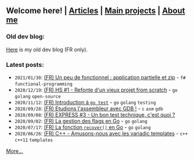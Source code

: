 ## Welcome here! | [Articles](articles.md) | [Main projects](projects.md) | [About me](about.md)

### Old dev blog:
[Here](http://vincentp-dev.blogspot.fr/) is my old dev blog (FR only).

### Latest posts:
- `2021/01/30`: [(FR) Un peu de fonctionnel : application partielle et zip](articles/fr/2021/zip.md) - `f#` `functional-programming`
- `2020/12/19`: [(FR) HS #1 - Refonte d'un vieux projet from scratch](articles/fr/2020/piggy.md) - `go` `golang` `open-source`
- `2020/11/12`: [(FR) Introduction à `go test`](articles/fr/2020/go_test.md) - `go` `golang` `testing`
- `2020/09/28`: [(FR) Etudions l'assembleur avec GDB !](articles/fr/2020/asm.md) - `c` `asm` `gdb`
- `2020/09/08`: [(FR) EXPRESS #3 - Un bon test technique, c'est quoi ?](articles/fr/2020/express3_test_tech.md)
- `2020/09/02`: [(FR) La gestion des flags en Go](articles/fr/2020/flag_go.md) - `go` `golang`
- `2020/07/17`: [(FR) La fonction `recover()` en Go](articles/fr/2020/golang_recover.md) - `go` `golang`
- `2020/06/26`: [(FR) C++ - Amusons-nous avec les variadic templates](articles/fr/2020/variadic_templates.md) - `c++` `c++11` `templates`


[More...](articles.md)

